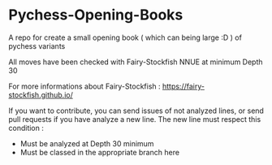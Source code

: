 # Pychess-Opening-Books
A repo for create a small opening book ( which can being large :D ) of pychess variants

All moves have been checked with Fairy-Stockfish NNUE at minimum Depth 30

For more informations about Fairy-Stockfish : https://fairy-stockfish.github.io/

If you want to contribute, you can send issues of not analyzed lines, or send pull requests if you have analyze a new line. The new line must respect this condition : 

- Must be analyzed at Depth 30 minimum
- Must be classed in the appropriate branch here
